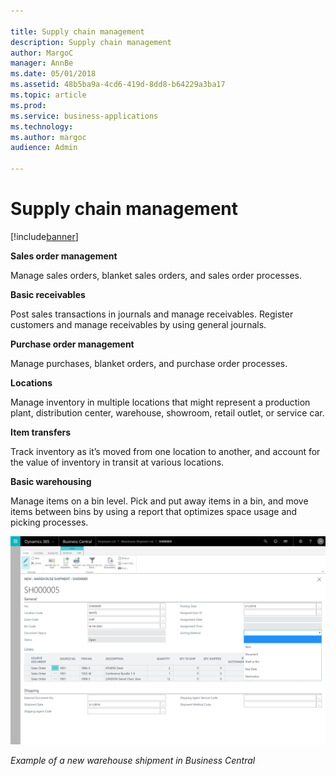 ```yaml
---

title: Supply chain management
description: Supply chain management
author: MargoC
manager: AnnBe
ms.date: 05/01/2018
ms.assetid: 48b5ba9a-4cd6-419d-8dd8-b64229a3ba17
ms.topic: article
ms.prod: 
ms.service: business-applications
ms.technology: 
ms.author: margoc
audience: Admin

---
```

#  Supply chain management




[!include[banner](../../includes/banner.md)]

**Sales order management**

Manage sales orders, blanket sales orders, and sales order processes.

**Basic receivables**

Post sales transactions in journals and manage receivables. Register customers
and manage receivables by using general journals.

**Purchase order management**

Manage purchases, blanket orders, and purchase order processes.

**Locations**

Manage inventory in multiple locations that might represent a production plant,
distribution center, warehouse, showroom, retail outlet, or service car.

**Item transfers**

Track inventory as it’s moved from one location to another, and account for the
value of inventory in transit at various locations.

**Basic warehousing**

Manage items on a bin level. Pick and put away items in a bin, and move items
between bins by using a report that optimizes space usage and picking processes.

![A screenshot of a new warehouse shipment example in Business Central](media/supply-chain-management-1.png "A screenshot of a new warehouse shipment example in Business Central")
<!-- SMB_BusinessCentral_WarehouseShipment_A.png -->


*Example of a new warehouse shipment in Business Central*
